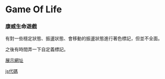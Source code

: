 # Game Of Life

### 康威生命遊戲

有對一些穩定狀態、振盪狀態、會移動的振盪狀態進行著色標記，但並不全面。

之後有時間弄一下自定義標記。

[展示網址](https://chizi-p.github.io/GameOfLife/)

[js代碼](https://github.com/Chizi-P/GameOfLife/blob/master/GameOfLife/Game_of_life.js)
